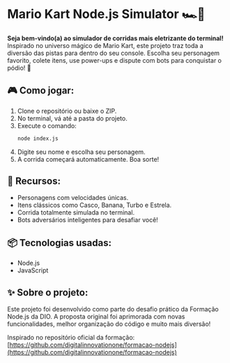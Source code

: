 
# Mario Kart Node.js Simulator 🏎️🍄

**Seja bem-vindo(a) ao simulador de corridas mais eletrizante do terminal!**
Inspirado no universo mágico de Mario Kart, este projeto traz toda a diversão das pistas para dentro do seu console.
Escolha seu personagem favorito, colete itens, use power-ups e dispute com bots para conquistar o pódio! 🚀

## 🎮 Como jogar:
1. Clone o repositório ou baixe o ZIP.
2. No terminal, vá até a pasta do projeto.
3. Execute o comando:
   ```bash
   node index.js
   ```
4. Digite seu nome e escolha seu personagem.
5. A corrida começará automaticamente. Boa sorte!

## 🏁 Recursos:
- Personagens com velocidades únicas.
- Itens clássicos como Casco, Banana, Turbo e Estrela.
- Corrida totalmente simulada no terminal.
- Bots adversários inteligentes para desafiar você!

## 📦 Tecnologias usadas:
- Node.js
- JavaScript

## ✨ Sobre o projeto:
Este projeto foi desenvolvido como parte do desafio prático da Formação Node.js da DIO.
A proposta original foi aprimorada com novas funcionalidades, melhor organização do código e muito mais diversão!

Inspirado no repositório oficial da formação:
[https://github.com/digitalinnovationone/formacao-nodejs](https://github.com/digitalinnovationone/formacao-nodejs)
